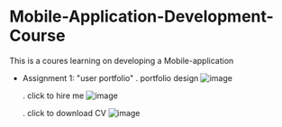 # Mobile-Application-Development-Course
This is a coures learning on developing a Mobile-application
- Assignment 1: "user portfolio"
  . portfolio design
  ![image](https://github.com/user-attachments/assets/4856ae1b-40d6-4e47-bdc4-1819aa072f54)

  . click to hire me
  ![image](https://github.com/user-attachments/assets/867aea32-c7d2-4c6a-b931-72c274c0e56d)
  
  . click to download CV
  ![image](https://github.com/user-attachments/assets/037f0e39-8a40-43d5-b189-9b57d33ab452)



